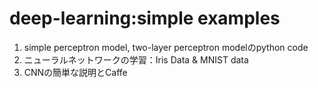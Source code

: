 # deep-learning:simple examples
1. simple perceptron model, two-layer perceptron modelのpython code
2. ニューラルネットワークの学習：Iris Data & MNIST data
3. CNNの簡単な説明とCaffe
